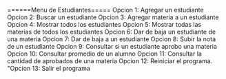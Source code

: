    ======Menu de Estudiantes=====
  Opcion 1: Agregar un estudiante
  Opcion 2: Buscar un estudiante
  Opcion 3: Agregar materia a un estudiante
  Opcion 4: Mostrar todos los estudiantes
  Opcion 5: Mostrar todas las materias de todos los estudiantes
  Opcion 6: Dar de baja un estudiante de una materia
  Opcion 7: Dar de baja a un estudiante
  Opcion 8: Subir la nota de un estudiante
  Opcion 9: Consultar si un estudiante aprobo una materia
  Opcion 10: Consultar promedio de un alumno
  Opcion 11: Consultar la cantidad de aprobados de una materia
  Opcion 12: Reiniciar el programa.
  "Opcion 13: Salir el programa
